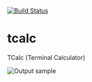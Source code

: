 [![Build Status](https://travis-ci.org/lkpdn/tcalc.svg?branch=master)](https://travis-ci.org/lkpdn/tcalc)

# tcalc
TCalc (Terminal Calculator)

![Output sample](https://github.com/lkpdn/tcalc/blob/master/tcalc.gif)
